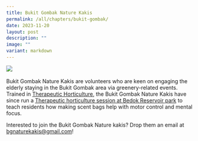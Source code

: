 ```yaml
---
title: Bukit Gombak Nature Kakis
permalink: /all/chapters/bukit-gombak/
date: 2023-11-20
layout: post
description: ""
image: ""
variant: markdown
---
```

<img src="![](/images/TH%20Activities/bukit%20gombak%20scent%20bag%20and%20soil%20mixing%20.jpg)">
<p>Bukit Gombak Nature Kakis are volunteers who are keen on engaging the elderly staying in the Bukit Gombak area via greenery-related events. Trained in <a href="">Therapeutic Horticulture</a>, the Bukit Gombak Nature Kakis have since run a <a href="">Therapeutic horticulture session at Bedok Reservoir park</a> to teach residents how making scent bags help with motor control and mental focus.</p>

<p>Interested to join the Bukit Gombak Nature kakis? Drop them an email at <a href="mailto:&quot;bgnaturekakis@gmail.com&quot;">bgnaturekakis@gmail.com</a>!</p>